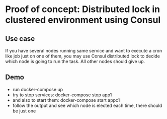 
# Proof of concept: Distributed lock in clustered environment using Consul

## Use case

If you have several nodes running same service and want to execute a cron like job just on one of them,
you may use Consul distributed lock to decide which node is going to run the task. All other nodes should give up.

## Demo

* run docker-compose up
* try to stop services: docker-compose stop app1
* and also to start them: docker-compose start appc1
* follow the output and see which node is elected each time, there should be just one